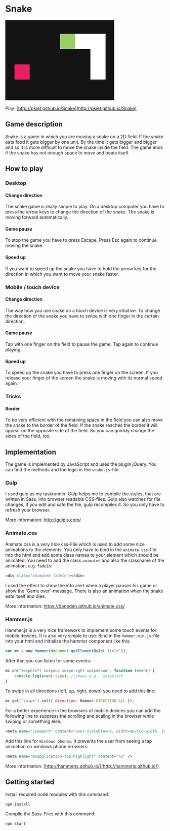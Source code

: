 # Snake
![alt text](./img/snake.jpg "Snake")

Play: [http://pkief.github.io/Snake](http://pkief.github.io/Snake)

## Game description
Snake is a game in which you are moving a snake on a 2D field. If the snake eats food it gets bigger by one unit. By the time it gets bigger and bigger and so it is more difficult to move the snake inside the field. The game ends if the snake has not enough space to move and beats itself.

## How to play
### Desktop
#### Change direction
The snake game is really simple to play. On a desktop computer you have to press the arrow keys to change the direction of the snake. The snake is moving forward automatically.

#### Game pause
To stop the game you have to press Escape. Press Esc again to continue moving the snake.

#### Speed up
If you want to speed up the snake you have to hold the arrow key for the direction in which you want to move your snake faster.

### Mobile / touch device
#### Change direction
The way how you use snake on a touch device is very intuitive. To change the direction of the snake you have to swipe with one finger in the certain direction.

#### Game pause
Tap with one finger on the field to pause the game. Tap again to continue playing.

#### Speed up
To speed up the snake you have to press one finger on the screen. If you release your finger of the screen the snake is moving with its normal speed again.

### Tricks
#### Border
To be very efficient with the remaining space in the field you can also move the snake to the border of the field. If the snake reaches the border it will appear on the opposite side of the field. So you can quickly change the sides of the field, too.

## Implementation
The game is implemented by JavaScript and uses the plugin jQuery. You can find the methods and the logic in the `snake.js`-file. 

### Gulp
I used gulp as my taskrunner. Gulp helps me to compile the styles, that are written in Sass, into browser readable CSS-files. Gulp also watches for file changes, if you edit and safe the file, gulp recompiles it. So you only have to refresh your browser.

More information: http://gulpjs.com/

### Animate.css
Animate.css is a very nice css-File which is used to add some nice animations to the elements.
You only have to bind in the `animate.css`-file into the html and add some class names to your element which should be animated. You need to add the class `animated` and also the classname of the animation, e.g. `fadeIn`:

```html
<div class="animated fadeIn"></div>
```

I used the effect to show the info alert when a player pauses his game or show the 'Game over'-message. There is also an animation when the snake eats itself and dies.

More information: https://daneden.github.io/animate.css/

### Hammer.js
Hammer.js is a very nice framework to implement some touch events for mobile devices. 
It is also very simple to use: Bind in the `hammer.min.js`-file into your html and initialize the hammer component like this:

```js
var mc = new Hammer(document.getElementById('field'));
```

After that you can listen for some events:

```js
mc.on("swipeleft swipeup swiperight swipedown", function (event) {
    console.log(event.type); //shows e.g. 'swipeleft'
}
```
To swipe in all directions (left, up, right, down) you need to add this line:

```js
mc.get('swipe').set({ direction: Hammer.DIRECTION_ALL });
``` 

For a better experience in the browsers of mobile devices you can add the following line to suppress the scrolling and scaling in the browser while swiping or something else:

```html
<meta name="viewport" content="user-scalable=no, width=device-width, initial-scale=1, maximum-scale=1">
```

Add this line for `Windows phones`. It prevents the user from seeing a tap animation on windows phone browsers:

```html
<meta name="msapplication-tap-highlight" content="no" />
```

More information: [http://hammerjs.github.io/](http://hammerjs.github.io/)
  
## Getting started
Install required node modules with this command:

```
npm install
```

Compile the Sass-Files with this command:

```
npm start
```